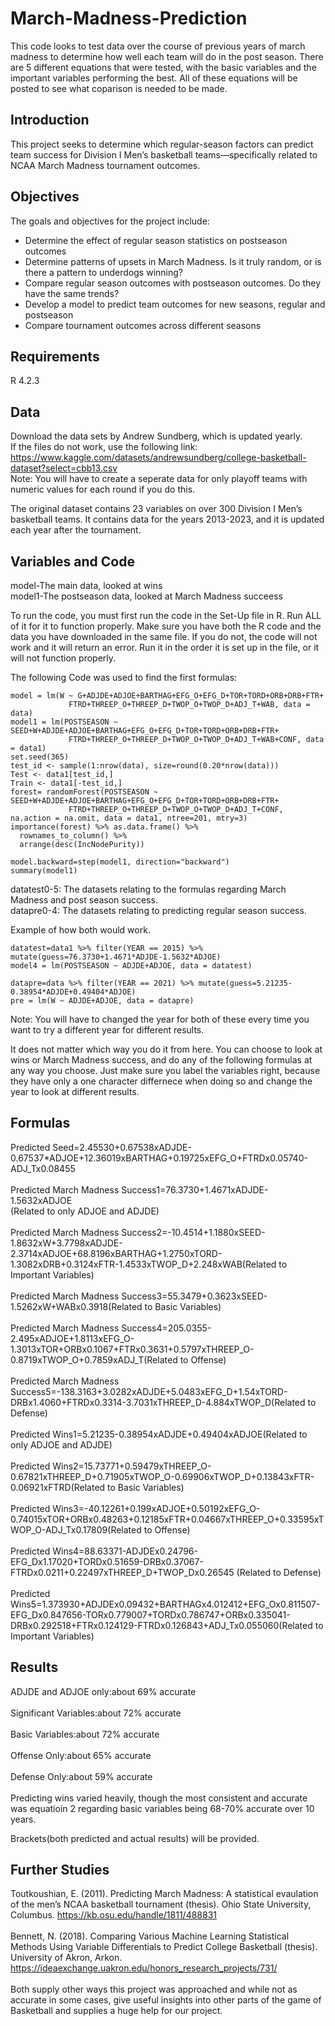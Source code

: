# March-Madness-Prediction
This code looks to test data over the course of previous years of march madness to determine how well each team will do in the post season. 
There are 5 different equations that were tested, with the basic variables and the important variables performing the best.
All of these equations will be posted to see what coparison is needed to be made. 

## Introduction 
This project seeks to determine which regular-season factors can predict team success for Division I Men’s basketball teams—specifically related to NCAA March Madness tournament outcomes.

## Objectives 
The goals and objectives for the project include:
- Determine the effect of regular season statistics on postseason outcomes
- Determine patterns of upsets in March Madness. Is it truly random, or is there a pattern to underdogs winning?
- Compare regular season outcomes with postseason outcomes. Do they have the same trends?
- Develop a model to predict team outcomes for new seasons, regular and postseason
- Compare tournament outcomes across different seasons

## Requirements
R 4.2.3

## Data
Download the data sets by Andrew Sundberg, which is updated yearly. <br>
If the files do not work, use the following link: https://www.kaggle.com/datasets/andrewsundberg/college-basketball-dataset?select=cbb13.csv <br>
Note: You will have to create a seperate data for only playoff teams with numeric values for each round if you do this.

The original dataset contains 23 variables on over 300 Division I Men’s basketball teams. It contains data for the years 2013-2023, and it is updated each year after the tournament. 

## Variables and Code
model-The main data, looked at wins <br>
model1-The postseason data, looked at March Madness succeess

To run the code, you must first run the code in the Set-Up file in R. Run ALL of it for it to function properly. Make sure you have both the R code and the data you have downloaded in the same file. If you do not, the code will not work and it will return an error. Run it in the order it is set up in the file, or it will not function properly.

The following Code was used to find the first formulas:
```
model = lm(W ~ G+ADJDE+ADJOE+BARTHAG+EFG_O+EFG_D+TOR+TORD+ORB+DRB+FTR+
             FTRD+THREEP_O+THREEP_D+TWOP_O+TWOP_D+ADJ_T+WAB, data = data)
model1 = lm(POSTSEASON ~ SEED+W+ADJDE+ADJOE+BARTHAG+EFG_O+EFG_D+TOR+TORD+ORB+DRB+FTR+
             FTRD+THREEP_O+THREEP_D+TWOP_O+TWOP_D+ADJ_T+WAB+CONF, data = data1)
set.seed(365)
test_id <- sample(1:nrow(data), size=round(0.20*nrow(data)))
Test <- data1[test_id,]
Train <- data1[-test_id,]
forest= randomForest(POSTSEASON ~ SEED+W+ADJDE+ADJOE+BARTHAG+EFG_O+EFG_D+TOR+TORD+ORB+DRB+FTR+
             FTRD+THREEP_O+THREEP_D+TWOP_O+TWOP_D+ADJ_T+CONF, na.action = na.omit, data = data1, ntree=201, mtry=3)
importance(forest) %>% as.data.frame() %>% 
  rownames_to_column() %>% 
  arrange(desc(IncNodePurity))

model.backward=step(model1, direction="backward")
summary(model1)
```

datatest0-5: The datasets relating to the formulas regarding March Madness and post season success. <br>
datapre0-4: The datasets relating to predicting regular season success. <br>

Example of how both would work.

```{r}
datatest=data1 %>% filter(YEAR == 2015) %>% mutate(guess=76.3730+1.4671*ADJDE-1.5632*ADJOE)
model4 = lm(POSTSEASON ~ ADJDE+ADJOE, data = datatest)
```

```{r}
datapre=data %>% filter(YEAR == 2021) %>% mutate(guess=5.21235-0.38954*ADJDE+0.49404*ADJOE)
pre = lm(W ~ ADJDE+ADJOE, data = datapre)
```
Note: You will have to changed the year for both of these every time you want to try a different year for different results.

It does not matter which way you do it from here. You can choose to look at wins or March Madness success, and do any of the following formulas at any way you choose. Just make sure you label the variables right, because they have only a one character differnece when doing so and change the year to look at different results.


## Formulas
Predicted Seed=2.45530+0.67538xADJDE-0.67537*ADJOE+12.36019xBARTHAG+0.19725xEFG_O+FTRDx0.05740-ADJ_Tx0.08455<br>
<br>
Predicted March Madness Success1=76.3730+1.4671xADJDE-1.5632xADJOE<br>(Related to only ADJOE and ADJDE) <br>
<br>
Predicted March Madness Success2=-10.4514+1.1880xSEED-1.8632xW+3.7798xADJDE-2.3714xADJOE+68.8196xBARTHAG+1.2750xTORD-1.3082xDRB+0.3124xFTR-1.4533xTWOP_D+2.248xWAB(Related to Important Variables)<br>
<br>
Predicted March Madness Success3=55.3479+0.3623xSEED-1.5262xW+WABx0.3918(Related to Basic Variables)<br>
<br>
Predicted March Madness Success4=205.0355-2.495xADJOE+1.8113xEFG_O-1.3013xTOR+ORBx0.1067+FTRx0.3631+0.5797xTHREEP_O-0.8719xTWOP_O+0.7859xADJ_T(Related to Offense)<br>
<br>
Predicted March Madness Success5=-138.3163+3.0282xADJDE+5.0483xEFG_D+1.54xTORD-DRBx1.4060+FTRDx0.3314-3.7031xTHREEP_D-4.884xTWOP_D(Related to Defense)<br>
<br>
Predicted Wins1=5.21235-0.38954xADJDE+0.49404xADJOE(Related to only ADJOE and ADJDE)<br>
<br>
Predicted Wins2=15.73771+0.59479xTHREEP_O-0.67821xTHREEP_D+0.71905xTWOP_O-0.69906xTWOP_D+0.13843xFTR-0.06921xFTRD(Related to Basic Variables) <br>
<br>
Predicted Wins3=-40.12261+0.199xADJOE+0.50192xEFG_O-0.74015xTOR+ORBx0.48263+0.12185xFTR+0.04667xTHREEP_O+0.33595xTWOP_O-ADJ_Tx0.17809(Related to Offense) <br>
<br>
Predicted Wins4=88.63371-ADJDEx0.24796-EFG_Dx1.17020+TORDx0.51659-DRBx0.37067-FTRDx0.0211+0.22497xTHREEP_D+TWOP_Dx0.26545 (Related to Defense) <br>
<br>
Predicted Wins5=1.373930+ADJDEx0.09432+BARTHAGx4.012412+EFG_Ox0.811507-EFG_Dx0.847656-TORx0.779007+TORDx0.786747+ORBx0.335041-DRBx0.292518+FTRx0.124129-FTRDx0.126843+ADJ_Tx0.055060(Related to Important Variables)

## Results
ADJDE and ADJOE only:about 69% accurate <br>
<br>
Significant Variables:about  72% accurate <br>
<br>
Basic Variables:about 72% accurate <br>
<br>
Offense Only:about 65% accurate <br>
<br>
Defense Only:about 59% accurate <br>
<br>
Predicting wins varied heavily, though the most consistent and accurate was equatioin 2 regarding basic variables being 68-70% accurate over 10 years. <br>

Brackets(both predicted and actual results) will be provided.

## Further Studies
Toutkoushian, E. (2011). Predicting March Madness: A statistical evaulation of the men’s NCAA basketball tournament (thesis). Ohio State University, Columbus. https://kb.osu.edu/handle/1811/488831 <br>
<br>
Bennett, N. (2018). Comparing Various Machine Learning Statistical Methods Using Variable Differentials to Predict College Basketball (thesis). University of Akron, Arkon. https://ideaexchange.uakron.edu/honors_research_projects/731/ <br>
<br>
Both supply other ways this project was approached and while not as accurate in some cases, give useful insights into other parts of the game of Basketball and supplies a huge help for our project.
